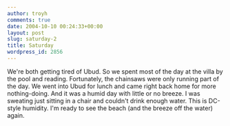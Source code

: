 ```yaml
---
author: troyh
comments: true
date: 2004-10-10 00:24:33+00:00
layout: post
slug: saturday-2
title: Saturday
wordpress_id: 2856
---
```


We're both getting tired of Ubud. So we spent most of the day at the villa by the pool and reading. Fortunately, the chainsaws were only running part of the day. We went into Ubud for lunch and came right back home for more nothing-doing. And it was a humid day with little or no breeze. I was sweating just sitting in a chair and couldn't drink enough water. This is DC-style humidity. I'm ready to see the beach (and the breeze off the water) again.
